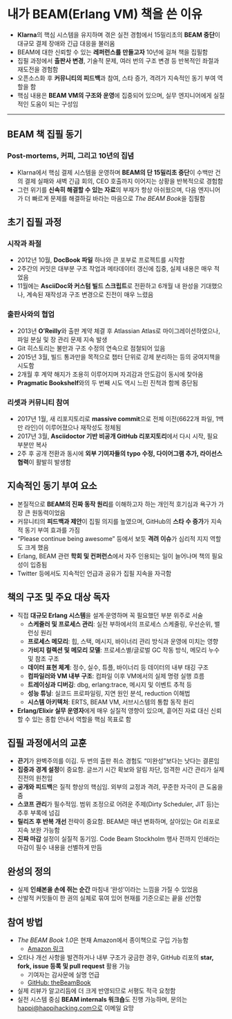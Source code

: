 # 내가 BEAM(Erlang VM) 책을 쓴 이유


* **Klarna**의 핵심 시스템을 유지하며 겪은 실전 경험에서 15밀리초의 **BEAM 중단**이 대규모 결제 장애와 긴급 대응을 불러옴
* BEAM에 대한 신뢰할 수 있는 **레퍼런스를 만들고자** 10년에 걸쳐 책을 집필함
* 집필 과정에서 **출판사 변경**, 기술적 문제, 여러 번의 구조 변경 등 반복적인 좌절과 재도전을 경험함
* 오픈소스화 후 **커뮤니티의 피드백**과 참여, 스타 증가, 격려가 지속적인 동기 부여 역할을 함
* 핵심 내용은 **BEAM VM의 구조와 운영**에 집중되어 있으며, 실무 엔지니어에게 실질적인 도움이 되는 구성임

---

BEAM 책 집필 동기
------------

### Post-mortems, 커피, 그리고 10년의 집념

* Klarna에서 핵심 결제 시스템을 운영하며 **BEAM의 단 15밀리초 중단**이 수백만 건의 결제 실패와 새벽 긴급 회의, CEO 호출까지 이어지는 상황을 반복적으로 경험함
* 그런 위기를 **신속히 해결할 수 있는 자료**의 부재가 항상 아쉬웠으며, 다음 엔지니어가 더 빠르게 문제를 해결하길 바라는 마음으로 *The BEAM Book*을 집필함

초기 집필 과정
--------

### 시작과 좌절

* 2012년 10월, **DocBook 파일** 하나와 큰 포부로 프로젝트를 시작함
* 2주간의 커밋은 대부분 구조 작업과 메타데이터 갱신에 집중, 실제 내용은 매우 적었음
* 11월에는 **AsciiDoc와 커스텀 빌드 스크립트**로 전환하고 6개월 내 완성을 기대했으나, 계속된 재작성과 구조 변경으로 진전이 매우 느렸음

### 출판사와의 협업

* 2013년 **O’Reilly**와 출판 계약 체결 후 Atlassian Atlas로 마이그레이션하였으나, 파일 분실 및 장 관리 문제 지속 발생
* Git 히스토리는 불만과 구조 수정의 연속으로 점철되어 있음
* 2015년 3월, 빌드 통과만을 목적으로 챕터 단위로 강제 분리하는 등의 궁여지책을 시도함
* 2개월 후 계약 해지가 조용히 이루어지며 자괴감과 안도감이 동시에 찾아옴
* **Pragmatic Bookshelf**와의 두 번째 시도 역시 느린 진척과 함께 중단됨

### 리셋과 커뮤니티 참여

* 2017년 1월, 새 리포지토리로 **massive commit**으로 전체 이전(6622개 파일, 1백만 라인)이 이루어졌으나 재작성도 정체됨
* 2017년 3월, **Asciidoctor 기반 비공개 GitHub 리포지토리**에서 다시 시작, 필요 부분만 복사
* 2주 후 공개 전환과 동시에 **외부 기여자들의 typo 수정, 다이어그램 추가, 라이선스 협력**이 활발히 발생함

지속적인 동기 부여 요소
-------------

* 본질적으로 **BEAM의 진짜 동작 원리**를 이해하고자 하는 개인적 호기심과 욕구가 가장 큰 원동력이었음
* 커뮤니티의 **피드백과 제안**이 집필 의지를 높였으며, GitHub의 **스타 수 증가**가 지속적 동기 부여 효과를 가짐
* “Please continue being awesome” 등에서 보듯 **격려 이슈**가 심리적 지지 역할도 크게 했음
* Erlang, BEAM 관련 **학회 및 컨퍼런스**에서 자주 인용되는 일이 늘어나며 책의 필요성이 입증됨
* Twitter 등에서도 지속적인 언급과 공유가 집필 지속을 자극함

책의 구조 및 주요 대상 독자
----------------

* 직접 **대규모 Erlang 시스템**을 설계·운영하며 꼭 필요했던 부분 위주로 서술
  + **스케줄러 및 프로세스 관리**: 실전 부하에서의 프로세스 스케줄링, 우선순위, 밸런싱 원리
  + **프로세스 메모리**: 힙, 스택, 메시지, 바이너리 관리 방식과 운영에 미치는 영향
  + **가비지 컬렉션 및 메모리 모델**: 프로세스별/글로벌 GC 작동 방식, 메모리 누수 및 참조 구조
  + **데이터 표현 체계**: 정수, 실수, 튜플, 바이너리 등 데이터의 내부 태깅 구조
  + **컴파일러와 VM 내부 구조**: 컴파일 이후 VM에서의 실제 명령 실행 흐름
  + **트레이싱과 디버깅**: dbg, erlang:trace, 메시지 및 이벤트 추적 등
  + **성능 튜닝**: 실코드 프로파일링, 지연 원인 분석, reduction 이해법
  + **시스템 아키텍처**: ERTS, BEAM VM, 서브시스템의 통합 동작 원리
* **Erlang/Elixir 실무 운영자**에게 매우 실질적 영향이 있으며, 흩어진 자료 대신 신뢰할 수 있는 종합 안내서 역할을 핵심 목표로 함

집필 과정에서의 교훈
-----------

* **끈기**가 완벽주의를 이김. 두 번의 출판 취소 경험도 “미완성”보다는 낫다는 결론임
* **집중과 경계 설정**이 중요함. 글쓰기 시간 확보와 알림 차단, 엄격한 시간 관리가 실제 진전의 원천임
* **공개와 피드백**은 질적 향상의 핵심임. 외부의 교정과 격려, 꾸준한 자극이 큰 도움을 줌
* **스코프 관리**가 필수적임. 범위 조정으로 어려운 주제(Dirty Scheduler, JIT 등)는 추후 부록에 넘김
* **릴리즈 후 반복 개선** 전략이 중요함. BEAM은 매년 변화하며, 살아있는 Git 리포로 지속 보완 가능함
* **진짜 마감** 설정이 실질적 동기임. Code Beam Stockholm 행사 전까지 인쇄라는 마감이 필수 내용을 선별하게 만듬

완성의 정의
------

* 실제 **인쇄본을 손에 쥐는 순간** 마침내 ‘완성’이라는 느낌을 가질 수 있었음
* 산발적 커밋들이 한 권의 실체로 묶여 있어 현재를 기준으로는 끝을 선언함

참여 방법
-----

* *The BEAM Book 1.0*은 현재 Amazon에서 종이책으로 구입 가능함
  + [Amazon 링크](https://www.amazon.com/dp/9153142535)
* 오타나 개선 사항을 발견하거나 내부 구조가 궁금한 경우, GitHub 리포의 **star, fork, issue 등록 및 pull request** 활용 가능
  + 기여자는 감사문에 실명 언급
  + [GitHub: theBeamBook](https://github.com/happi/theBeamBook)
* 실제 리뷰가 알고리듬에 더 크게 반영되므로 서평도 적극 요청함
* 실전 시스템 중심 **BEAM internals 워크숍**도 진행 가능하며, 문의는 happi@happihacking.com으로 이메일 요망
